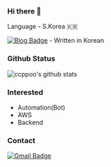 ### Hi there 👋

Language - S.Korea 🇰🇷

[![Blog Badge](http://img.shields.io/badge/-Tech%20blog-black?style=flat-square&logo=github&link=https://ccppoo.github.io/)](https://ccppoo.github.io/) - Written in Korean

### Github Status

![ccppoo's github stats](https://github-readme-stats.vercel.app/api?username=ccppoo&bg_color=ffa745,fe869f,ef7ac8,a083ed,43aeff&title_color=fff&text_color=fff&show_icons=true&count_private=true)

### Interested

- Automation(Bot)
- AWS
- Backend

### Contact

[![Gmail Badge](https://img.shields.io/badge/Gmail-d14836?style=flat-square&logo=Gmail&logoColor=white&link=mailto:shmishmi79@gmail.com)](mailto:shmishmi79@gmail.com)


